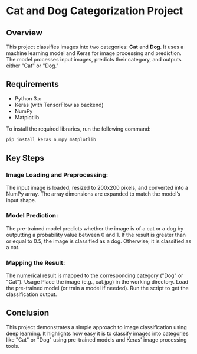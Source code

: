 # Cat and Dog Categorization Project

## Overview
This project classifies images into two categories: **Cat** and **Dog**. It uses a machine learning model and Keras for image processing and prediction. The model processes input images, predicts their category, and outputs either "Cat" or "Dog."

## Requirements
- Python 3.x
- Keras (with TensorFlow as backend)
- NumPy
- Matplotlib

To install the required libraries, run the following command:

```bash
pip install keras numpy matplotlib
```

## Key Steps
### Image Loading and Preprocessing:

The input image is loaded, resized to 200x200 pixels, and converted into a NumPy array.
The array dimensions are expanded to match the model’s input shape.

### Model Prediction:

The pre-trained model predicts whether the image is of a cat or a dog by outputting a probability value between 0 and 1.
If the result is greater than or equal to 0.5, the image is classified as a dog. Otherwise, it is classified as a cat.

### Mapping the Result:

The numerical result is mapped to the corresponding category ("Dog" or "Cat").
Usage
Place the image (e.g., cat.jpg) in the working directory.
Load the pre-trained model (or train a model if needed).
Run the script to get the classification output.

## Conclusion
This project demonstrates a simple approach to image classification using deep learning. It highlights how easy it is to classify images into categories like "Cat" or "Dog" using pre-trained models and Keras' image processing tools. 
